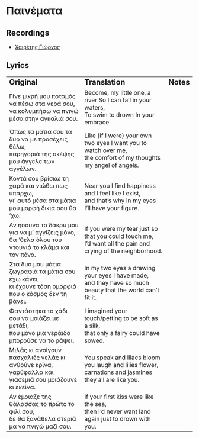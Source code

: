# Παινέματα

## Recordings
- [Χαιρέτης Γιώργος](https://www.youtube.com/watch?v=q4pB_d9K2-Q)

## Lyrics

<table border="0">
  <tr>
    <td><b style="font-size:20px">Original</b></td>
    <td><b style="font-size:20px">Translation</b></td>
    <td><b style="font-size:20px">Notes</b></td>
  </tr>
  <tr>
    <td>Γίνε μικρή μου ποταμός να πέσω στα νερά σου,<br>να κολυμπήσω να πνιγώ μέσα στην αγκαλιά σου.</td>
    <td>Become, my little one, a river So I can fall in your waters,<br> To swim to drown In your embrace.</td>
    <td></td>
  </tr>
  <tr>  
    <td>Όπως τα μάτια σου τα δυο να με προσέχεις θέλω,<br>παρηγοριά της σκέψης μου άγγελε των αγγέλων.</td>
    <td>Like (if I were) your own two eyes I want you to watch over me,<br> the comfort of my thoughts my angel of angels.</td>
    <td></td>
  </tr>
  <tr>  
    <td>Κοντά σου βρίσκω τη χαρά και νιώθω πως υπάρχω,<br>γι’ αυτό μέσα στα μάτια μου μορφή δικιά σου θα ‘χω.</td>
    <td>Near you I find happiness and I feel like I exist,<br> and that’s why in my eyes I’ll have your figure.</td>
    <td></td>
  </tr>
  <tr>  
    <td>Αν ήσουνα το δάκρυ μου για να μ’ αγγίζεις μόνο,<br>θα ‘θελα όλου του ντουνιά το κλάμα και τον πόνο.</td>
    <td>If you were my tear just so that you could touch me,<br> I’d want all the pain and crying of the neighborhood.</td>
    <td></td>
  </tr>
  <tr>  
    <td>Στα δυο μου μάτια ζωγραφιά τα μάτια σου έχω κάνει,<br>κι έχουνε τόση ομορφιά που ο κόσμος δεν τη βάνει.</td>
    <td>In my two eyes a drawing your eyes I have made,<br> and they have so much beauty that the world can’t fit it.</td>
    <td></td>
  </tr>
  <tr>  
    <td>Φαντάστηκα το χάδι σου να μοιάζει με μετάξι,<br>που μόνο μια νεράιδα μπορούσε να το ράψει.</td>
    <td>I imagined your touch/petting to be soft as a silk,<br> that only a fairy could have sowed.</td>
    <td></td>
  </tr>
  <tr>  
    <td>Μιλάς κι ανοίγουν πασχαλιές γελάς κι ανθούνε κρίνα,<br>γαρύφαλλα και γιασεμιά σου μοιάζουνε κι εκείνα.</td>
    <td>You speak and lilacs bloom you laugh and lilies flower,<br> carnations and  jasmines they all are like you.</td>
    <td></td>
  </tr>
  <tr>  
    <td>Αν έμοιαζε της θάλασσας το πρώτο το φιλί σου,<br>δε θα ξανάθελα στεριά μα να πνιγώ μαζί σου.</td>
    <td>If your first kiss were like the sea,<br> then I’d never want land again just to drown with you.</td>
    <td></td>
  </tr>
</table>